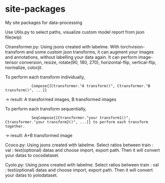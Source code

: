 # site-packages
My site packages for data-processing

Use Utils.py to select paths, visualize custom model report from json file(wip)

Ctransformer.py: Using jsons created with labelme. With torchvision-transform and some custom json transforms, it can augment your images and annotations, without
                labelling your data again. It can perform image-tensor conversion, resize, rotate(90, 180, 270), horizontal-flip, vertical-flip, normalize, colorjit.

To perform each transform individually,

                Compose{[Ctransformer."A transform()", Ctransformer."B transform()", ...]}
                
-> result: A transformed images, B transformed images


To perform each transform sequentially,

                SeqCompose{[Ctransformer."your transform1()", Ctransformer."your transform2()", ...]} to perform each transform together.
                
-> result: A+B transformed image


Ccoco.py: Using jsons created with labelme. Select ratios between train : val : test(optional) datas and choose import, export path.
          Then it will convert your datas to cocodataset.


Cyolo.py: Using jsons created with labelme. Select ratios between train : val : test(optional) datas and choose import, export path.
          Then it will convert your datas to yolodataset.
